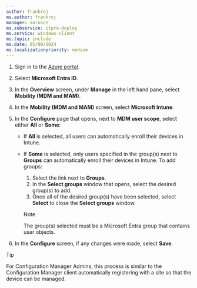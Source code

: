 ```yaml
---
author: frankroj
ms.author: frankroj
manager: aaroncz
ms.subservice: itpro-deploy
ms.service: windows-client
ms.topic: include
ms.date: 05/09/2024
ms.localizationpriority: medium
---
```


<!-- This file is shared by the following articles:

tutorial/pre-provisioning/azure-ad-join-automatic-enrollment.md
tutorial/pre-provisioning/hybrid-azure-ad-join-automatic-enrollment.md
tutorial/self-deploying/self-deploying-automatic-enrollment.md
tutorial/user-driven/azure-ad-join-automatic-enrollment.md
tutorial/user-driven/hybrid-azure-ad-join-automatic-enrollment.md
device-preparation/tutorial/user-driven/entra-join-automatic-enrollment.md

Headings are driven by article context. -->

1. Sign in to the [Azure portal](https://portal.azure.com/).

1. Select **Microsoft Entra ID**.

1. In the **Overview** screen, under **Manage** in the left hand pane, select **Mobility (MDM and MAM)**.

1. In the **Mobility (MDM and MAM)** screen, select **Microsoft Intune**.

1. In the **Configure** page that opens, next to **MDM user scope**, select either **All** or **Some**:

   - If **All** is selected, all users can automatically enroll their devices in Intune.

   - If **Some** is selected, only users specified in the group(s) next to **Groups** can automatically enroll their devices in Intune. To add groups:

      1. Select the link next to **Groups**.
      1. In the **Select groups** window that opens, select the desired group(s) to add.
      1. Once all of the desired group(s) have been selected, select **Select** to close the **Select groups** window.

        > [!NOTE]
        >
        > The group(s) selected must be a Microsoft Entra group that contains user objects.

1. In the **Configure** screen, if any changes were made, select **Save**.

> [!TIP]
>
> For Configuration Manager Admins, this process is similar to the Configuration Manager client automatically registering with a site so that the device can be managed.
